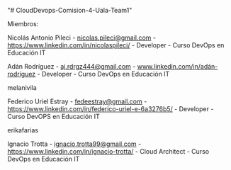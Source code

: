 "# CloudDevops-Comision-4-Uala-Team1" 

Miembros:

Nicolás Antonio Pileci - nicolas.pileci@gmail.com - https://www.linkedin.com/in/nicolaspileci/ - Developer - Curso DevOps en Educación IT 


Adán Rodríguez - aj.rdrgz444@gmail.com - www.linkedin.com/in/adán-rodríguez - Developer - Curso DevOps en Educación IT 


melanivila


Federico Uriel Estray - fedeestray@gmail.com - https://www.linkedin.com/in/federico-uriel-e-6a3276b5/ - Developer - Curso DevOPS en Educación IT


erikafarias


Ignacio Trotta - ignacio.trotta99@gmail.com - https://www.linkedin.com/in/ignacio-trotta/ - Cloud Architect - Curso DevOps en Educación IT
